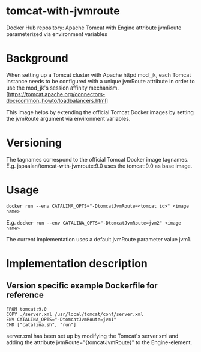 # tomcat-with-jvmroute
Docker Hub repository: Apache Tomcat with Engine attribute jvmRoute parameterized via environment variables

# Background

When setting up a Tomcat cluster with Apache httpd mod_jk, each Tomcat instance needs to be configured with a unique jvmRoute attribute in order to use the mod_jk's session affinity mechanism. [https://tomcat.apache.org/connectors-doc/common_howto/loadbalancers.html]

This image helps by extending the official Tomcat Docker images by setting the jvmRoute argument via environment variables.

# Versioning

The tagnames correspond to the official Tomcat Docker image tagnames. E.g. jspaalan/tomcat-with-jvmroute:9.0 uses the tomcat:9.0 as base image.

# Usage

`docker run --env CATALINA_OPTS="-DtomcatJvmRoute=<tomcat id>" <image name>`


E.g. `docker run --env CATALINA_OPTS="-DtomcatJvmRoute=jvm2" <image name>`

The current implementation uses a default jvmRoute parameter value jvm1.

# Implementation description

## Version specific example Dockerfile for reference

```
FROM tomcat:9.0
COPY ./server.xml /usr/local/tomcat/conf/server.xml
ENV CATALINA_OPTS="-DtomcatJvmRoute=jvm1"
CMD ["catalina.sh", "run"]
```

server.xml has been set up by modifying the Tomcat's server.xml and adding the attribute jvmRoute="{tomcatJvmRoute}" to the Engine-element.
